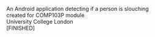 An Android application detecting if a person is slouching  
created for COMP103P module  
University College London    
[FINISHED]
